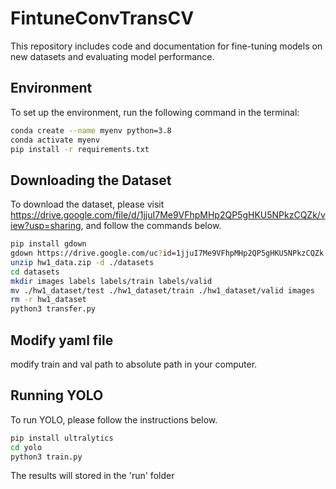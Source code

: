# FintuneConvTransCV
This repository includes code and documentation for fine-tuning models on new datasets and evaluating model performance.

## Environment
To set up the environment, run the following command in the terminal:

```bash
conda create --name myenv python=3.8
conda activate myenv
pip install -r requirements.txt
```

## Downloading the Dataset
To download the dataset, please visit https://drive.google.com/file/d/1jjuI7Me9VFhpMHp2QP5gHKU5NPkzCQZk/view?usp=sharing, and follow the commands below.
```bash
pip install gdown
gdown https://drive.google.com/uc?id=1jjuI7Me9VFhpMHp2QP5gHKU5NPkzCQZk
unzip hw1_data.zip -d ./datasets
cd datasets
mkdir images labels labels/train labels/valid
mv ./hw1_dataset/test ./hw1_dataset/train ./hw1_dataset/valid images
rm -r hw1_dataset
python3 transfer.py
```

## Modify yaml file
modify train and val path to absolute path in your computer.

## Running YOLO
To run YOLO, please follow the instructions below.
```bash
pip install ultralytics
cd yolo
python3 train.py
```
The results will stored in the 'run' folder

